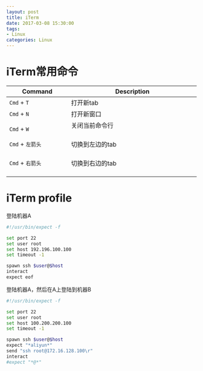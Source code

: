 ```yaml
---
layout: post
title: iTerm
date: 2017-03-08 15:30:00
tags:
- Linux
categories: Linux
---
```


# iTerm常用命令    

|             Command              |                          Description                              |
| -------------------------------- | ----------------------------------------------------------------- |
| `Cmd` + `T`                      | 打开新tab                                                          |
| `Cmd` + `N`                      | 打开新窗口                                                          |
| `Cmd` + `W`                      | 关闭当前命令行                                                       |
| `Cmd` + `左箭头`                  | 切换到左边的tab                                                      |
| `Cmd` + `右箭头`                  | 切换到右边的tab                                                      |


# iTerm profile
登陆机器A
```bash
#!/usr/bin/expect -f

set port 22
set user root
set host 192.196.100.100
set timeout -1

spawn ssh $user@$host
interact
expect eof
```

登陆机器A，然后在A上登陆到机器B
```bash
#!/usr/bin/expect -f

set port 22
set user root
set host 100.200.200.100
set timeout -1

spawn ssh $user@$host
expect "*aliyun*"
send "ssh root@172.16.128.100\r"
interact
#expect "*@*"
```

